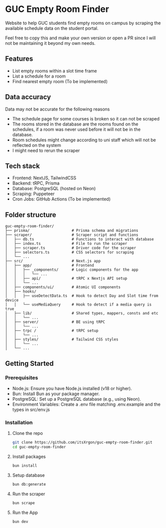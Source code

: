 # GUC Empty Room Finder

Website to help GUC students find empty rooms on campus by scraping the available schedule data on the student portal.

Feel free to copy this and make your own version or open a PR since I will not be maintaining it beyond my own needs.

## Features
- List empty rooms within a slot time frame
- List a schedule for a room
- Find nearest empty room (To be implemented)

## Data accuracy
Data may not be accurate for the following reasons
- The schedule page for some courses is broken so it can not be scraped
- The rooms stored in the database are the rooms found on the schedules, if a room was never used before it will not be in the database.
- Room schedules might change according to uni staff which will not be reflected on the system
- I might need to rerun the scraper


## Tech stack 
- Frontend: NextJS, TailwindCSS
- Backend: tRPC, Prisma
- Database: PostgreSQL (hosted on Neon) 
- Scraping: Puppeteer
- Cron Jobs: GitHub Actions (To be implemented)


## Folder structure
```
guc-empty-room-finder/
├── prisma/                   # Prisma schema and migrations
├── scraper/                  # Scraper script and functions
│   ├── db.ts                 # Functions to interact with database
│   ├── index.ts              # File to run the scraper
│   ├── scraper.ts            # Driver code for the scraper
│   ├── selectors.ts          # CSS selectors for scraping
│   └── ...
├── src/                      # Next.js app
│   ├── app/                  # Frontend
│   │   ├── _components/      # Logic components for the app
│   │   │   └── ...
│   │   ├── api/              # tRPC x Nextjs API setup
│   │   └── ...
│   ├── components/ui/        # Atomic UI components
│   ├── hooks/
│   │   ├── useDetectData.ts  # Hook to detect Day and Slot time from device
│   │   └── useMediaQuery     # Hook to detect if a media query is true
│   ├── lib/                  # Shared types, mappers, consts and etc
│   │   └── ...
│   ├── server/               # BE using tRPC
│   │   └── ...
│   ├── trpc /                # tRPC setup
│   │   └── ...
│   ├── styles/               # Tailwind CSS styles
│   │   └── ...
│   └── ...
```


## Getting Started

### Prerequisites

- Node.js: Ensure you have Node.js installed (v18 or higher).
- Bun: Install Bun as your package manager.
- PostgreSQL: Set up a PostgreSQL database (e.g., using Neon).
- Environment Variables: Create a .env file matching .env.example and the types in src/env.js

### Installation

1. Clone the repo
    ```bash
    git clone https://github.com/itsXrgon/guc-empty-room-finder.git
    cd guc-empty-room-finder
    ```
2. Install packages
    ```bash
    bun install
    ```
3. Setup database
    ```bash
    bun db:generate
    ```
4. Run the scraper
    ```bash
    bun scrape
    ```
5. Run the App
    ```bash
    bun dev
    ```
